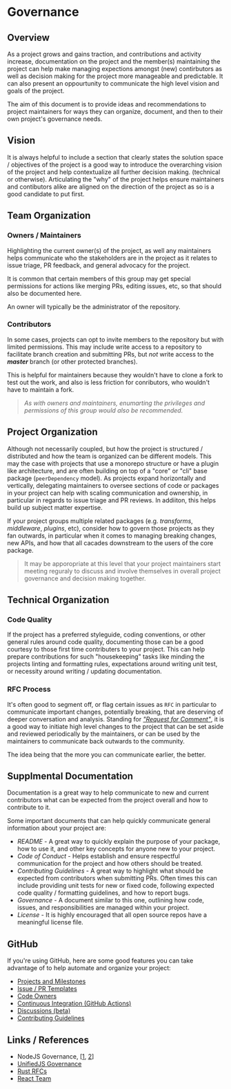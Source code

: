 # Governance

## Overview

As a project grows and gains traction, and contributions and activity increase, documentation on the project and the member(s) maintaining the project can help make managing expections amongst (new) contirbutors as well as decision making for the project more manageable and predictable.  It can also present an oppourtunity to communicate the high level vision and goals of the project.

The aim of this document is to provide ideas and recommendations to project maintainers for ways they can organize, document, and then to their own project's governance needs.

## Vision
It is always helpful to include a section that clearly states the solution space / objectives of the project is a good way to introduce the overarching vision of the project and help contextualize all further decision making.  (technical or otherwise).  Articulating the "why" of the project helps ensure maintainers and contibutors alike are aligned on the direction of the project as so is a good candidate to put first.

## Team Organization

### Owners / Maintainers
Highlighting the current owner(s) of the project, as well any maintainers helps communicate who the stakeholders are in the project as it relates to issue triage, PR feedback, and general advocacy for the project.

It is common that certain members of this group may get special permissions for actions like merging PRs, editing issues, etc, so that should also be documented here.  

An owner will typically be the administrator of the repository.

### Contributors
In some cases, projects can opt to invite members to the repository but with limited permissions.  This may include write access to a repository to facilitate branch creation and submitting PRs, but _not_ write access to the _**master**_ branch (or other protected branches).  

This is helpful for maintainers because they wouldn't have to clone a fork to test out the work, and also is less friction for conributors, who wouldn't have to maintain a fork.

> _As with owners and maintainers, enumarting the privileges and permissions of this group would also be recommended._


## Project Organization
Although not necessarily coupled, but how the project is structured / distributed and how the team is organized can be different models.  This may the case with projects that use a monorepo structure or have a plugin like architecture, and are often building on top of a "core" or "cli" base package (`peerDependency` model).  As projects expand horizontally and vertically, delegating maintainers to oversee sections of code or packages in your project can help with scaling communication and ownership, in particular in regards to issue triage and PR reviews.  In addiiton, this helps build up subject matter expertise.

If your project groups multiple related packages (e.g. _transforms_, _middleware_, _plugins_, etc), consider how to govern those projects as they fan outwards, in particular when it comes to managing breaking changes, new APIs, and how that all cacades downstream to the users of the core package.

> It may be apporopriate at this level that your project maintainers start meeting reguraly to discuss and involve themselves in overall project governance and decision making together.


## Technical Organization

### Code Quality 
If the project has a preferred styleguide, coding conventions, or other general rules around code quality, documenting those can be a good courtesy to those first time contributers to your project.  This can help prepare  contributions for such "housekeeping" tasks like minding the projects linting and formatting rules, expectations around writing unit test, or necessity around writing / updating documentation.

### RFC Process
It's often good to segment off, or flag certain issues as `RFC` in particular to communicate important changes, potentially breaking, that are deserving of deeper conversation and analysis.  Standing for [_"Request for Comment"_](https://en.wikipedia.org/wiki/Request_for_Comments), it is a good way to initiate high level changes to the project that can be set aside and reviewed periodically by the maintainers, or can be used by the maintainers to communicate back outwards to the community.

The idea being that the more you can communicate earlier, the better.

## Supplmental Documentation
Documentation is a great way to help communicate to new and current contributors what can be expected from the project overall and how to contribute to it.  

Some important documents that can help quickly communicate general information about your project are:
* _README_ - A great way to quickly explain the purpose of your package, how to use it, and other key concepts for anyone new to your project.
* _Code of Conduct_ - Helps establish and ensure respectful communication for the project and how others should be treated.
* _Contributing Guidelines_ - A great way to highlight what should be expected from contributors when submitting PRs.  Often times this can include providing unit tests for new or fixed code, following expected code quality / formatting guidelines, and how to report bugs.
* _Governance_ - A document similar to this one, outlining how code, issues, and responsibilities are managed within your project.
* _License_ - It is highly encouraged that all open source repos have a meaningful license file.

## GitHub
If you're using GitHub, here are some good features you can take advantage of to help automate and organize your project:
- [Projects and Milestones](https://github.com/features/project-management/)
- [Issue / PR Templates](https://github.blog/2016-02-17-issue-and-pull-request-templates/)
- [Code Owners](https://github.blog/2017-07-06-introducing-code-owners/)
- [Continuous Integration (GitHub Actions)](https://github.blog/2019-08-08-github-actions-now-supports-ci-cd/)
- [Discussions (beta)](https://github.com/dear-github/dear-github/issues/44)
- [Contributing Guidelines](https://github.blog/2012-09-17-contributing-guidelines/)

## Links / References
* NodeJS Governance, [[1](https://github.com/nodejs/node/blob/master/GOVERNANCE.md), [2](https://github.com/nodejs/node/blob/master/GOVERNANCE.md)]
* [UnifiedJS Governance](https://github.com/unifiedjs/collective#readme)
* [Rust RFCs](https://github.com/rust-lang/rfcs)
* [React Team](https://reactjs.org/community/team.html)